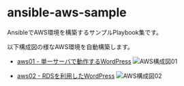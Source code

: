 # ansible-aws-sample

AnsibleでAWS環境を構築するサンプルPlaybook集です。

以下構成図の様なAWS環境を自動構築します。

- [aws01 - 単一サーバで動作するWordPress](aws01)
![AWS構成図01](https://raw.githubusercontent.com/rednes/ansible-aws-sample/img/img/aws01.png)

- [aws02 - RDSを利用したWordPress](aws02)
![AWS構成図02](https://raw.githubusercontent.com/rednes/ansible-aws-sample/img/img/aws02.png)